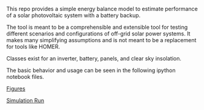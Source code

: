 This repo provides a simple energy balance model to estimate performance of a
solar photovoltaic system with a battery backup.

The tool is meant to be a comprehensible and extensible tool for testing different scenarios and configurations of off-grid solar power systems.  It makes many simplifying assumptions and is not meant to be a replacement for tools like HOMER.

Classes exist for an inverter, battery, panels, and clear sky insolation.

The basic behavior and usage can be seen in the following ipython notebook
files.

[Figures](http://nbviewer.ipython.org/urls/raw.github.com/dsoto/pv_energy_balance/master/ipynb/figures.ipynb)

[Simulation
Run](http://nbviewer.ipython.org/urls/raw.github.com/dsoto/pv_energy_balance/master/ipynb/run_simulation.ipynb)
